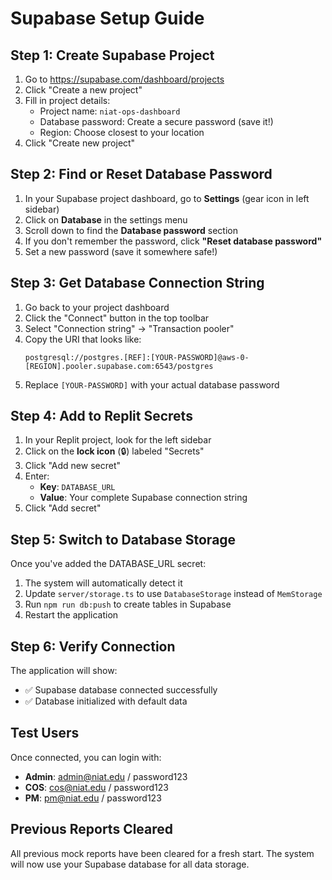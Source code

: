 # Supabase Setup Guide

## Step 1: Create Supabase Project
1. Go to https://supabase.com/dashboard/projects
2. Click "Create a new project"
3. Fill in project details:
   - Project name: `niat-ops-dashboard`
   - Database password: Create a secure password (save it!)
   - Region: Choose closest to your location
4. Click "Create new project"

## Step 2: Find or Reset Database Password
1. In your Supabase project dashboard, go to **Settings** (gear icon in left sidebar)
2. Click on **Database** in the settings menu
3. Scroll down to find the **Database password** section
4. If you don't remember the password, click **"Reset database password"**
5. Set a new password (save it somewhere safe!)

## Step 3: Get Database Connection String
1. Go back to your project dashboard
2. Click the "Connect" button in the top toolbar
3. Select "Connection string" → "Transaction pooler"
4. Copy the URI that looks like:
   ```
   postgresql://postgres.[REF]:[YOUR-PASSWORD]@aws-0-[REGION].pooler.supabase.com:6543/postgres
   ```
5. Replace `[YOUR-PASSWORD]` with your actual database password

## Step 4: Add to Replit Secrets
1. In your Replit project, look for the left sidebar
2. Click on the **lock icon** (🔒) labeled "Secrets"
3. Click "Add new secret"
4. Enter:
   - **Key**: `DATABASE_URL`
   - **Value**: Your complete Supabase connection string
5. Click "Add secret"

## Step 5: Switch to Database Storage
Once you've added the DATABASE_URL secret:
1. The system will automatically detect it
2. Update `server/storage.ts` to use `DatabaseStorage` instead of `MemStorage`
3. Run `npm run db:push` to create tables in Supabase
4. Restart the application

## Step 6: Verify Connection
The application will show:
- ✅ Supabase database connected successfully
- ✅ Database initialized with default data

## Test Users
Once connected, you can login with:
- **Admin**: admin@niat.edu / password123
- **COS**: cos@niat.edu / password123  
- **PM**: pm@niat.edu / password123

## Previous Reports Cleared
All previous mock reports have been cleared for a fresh start. The system will now use your Supabase database for all data storage.